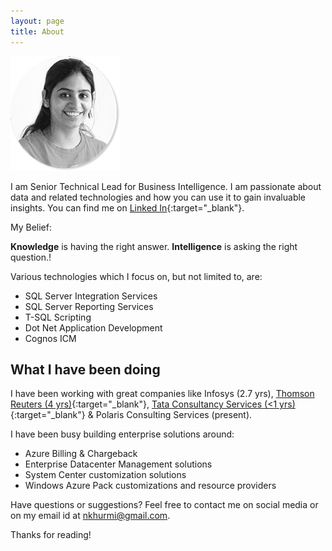 ```yaml
---
layout: page
title: About
---
```

![Navneet Sharma.](/assets/NavneetSharma175By175.png)

I am Senior Technical Lead for Business Intelligence. I am passionate about data and related technologies and how you can use it to gain invaluable insights. You can find me on [Linked In](https://ca.linkedin.com/in/nsharma7){:target="_blank"}.

My Belief:
<p class="message">
  <b>Knowledge</b> is having the right answer. <b>Intelligence</b> is asking the right question.!
</p>

Various technologies which I focus on, but not limited to, are:

* SQL Server Integration Services
* SQL Server Reporting Services
* T-SQL Scripting
* Dot Net Application Development
* Cognos ICM


## What I have been doing

I have been working with great companies like Infosys (2.7 yrs), [Thomson Reuters (4 yrs)](http://thomsonreuters.com){:target="_blank"}, [Tata Consultancy Services (<1 yrs)](http://www.tcs.com/){:target="_blank"} & Polaris Consulting Services (present). 

I have been busy building enterprise solutions around:

* Azure Billing & Chargeback
* Enterprise Datacenter Management solutions
* System Center customization solutions
* Windows Azure Pack customizations and resource providers

Have questions or suggestions? Feel free to contact me on social media or on my email id at [nkhurmi@gmail.com](mailto:nkhurmi@gmail.com?subject=DataAndBI).

Thanks for reading!
